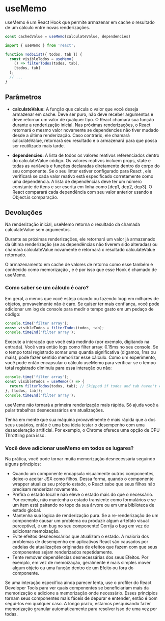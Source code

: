 # useMemo

useMemo é um React Hook que permite armazenar em cache o resultado de um cálculo entre novas renderizações.

```js
const cachedValue = useMemo(calculateValue, dependencies)
```

```js
import { useMemo } from 'react';

function TodoList({ todos, tab }) {
  const visibleTodos = useMemo(
    () => filterTodos(todos, tab),
    [todos, tab]
  );
  // ...
}
```

## Parâmetros

- **calculateValue:** A função que calcula o valor que você deseja armazenar em cache. Deve ser puro, não deve receber argumentos e deve retornar um valor de qualquer tipo. O React chamará sua função durante a renderização inicial. Nas próximas renderizações, o React retornará o mesmo valor novamente se dependencies não tiver mudado desde a última renderização. Caso contrário, ele chamará calculateValue, retornará seu resultado e o armazenará para que possa ser reutilizado mais tarde.

- **dependencies:** A lista de todos os valores reativos referenciados dentro do calculateValue código. Os valores reativos incluem props, state e todas as variáveis ​​e funções declaradas diretamente dentro do corpo do seu componente. Se o seu linter estiver configurado para React , ele verificará se cada valor reativo está especificado corretamente como uma dependência. A lista de dependências deve ter um número constante de itens e ser escrita em linha como [dep1, dep2, dep3]. O React comparará cada dependência com seu valor anterior usando a Object.is comparação.

## Devoluções

Na renderização inicial, useMemo retorna o resultado da chamada calculateValue sem argumentos.

Durante as próximas renderizações, ele retornará um valor já armazenado da última renderização (se as dependências não tiverem sido alteradas) ou chamará calculateValue novamente e retornará o resultado calculateValue retornado.

O armazenamento em cache de valores de retorno como esse também é conhecido como memorização , e é por isso que esse Hook é chamado de useMemo.

### Como saber se um cálculo é caro?

Em geral, a menos que você esteja criando ou fazendo loop em milhares de objetos, provavelmente não é caro. Se quiser ter mais confiança, você pode adicionar um log de console para medir o tempo gasto em um pedaço de código:

```js
console.time('filter array');
const visibleTodos = filterTodos(todos, tab);
console.timeEnd('filter array');
```

Execute a interação que você está medindo (por exemplo, digitando na entrada). Você verá então logs como filter array: 0.15ms no seu console. Se o tempo total registrado somar uma quantia significativa (digamos, 1ms ou mais), pode fazer sentido memorizar esse cálculo. Como um experimento, você pode então encapsular o cálculo useMemo para verificar se o tempo total registrado diminuiu para essa interação ou não:

```js
console.time('filter array');
const visibleTodos = useMemo(() => {
  return filterTodos(todos, tab); // Skipped if todos and tab haven't changed
}, [todos, tab]);
console.timeEnd('filter array');
```

useMemo não tornará a primeira renderização mais rápida. Só ajuda você a pular trabalhos desnecessários em atualizações.

Tenha em mente que sua máquina provavelmente é mais rápida que a dos seus usuários, então é uma boa ideia testar o desempenho com uma desaceleração artificial. Por exemplo, o Chrome oferece uma opção de CPU Throttling para isso.

### Você deve adicionar useMemo em todos os lugares?

Na prática, você pode tornar muita memorização desnecessária seguindo alguns princípios:

- Quando um componente encapsula visualmente outros componentes, deixe-o aceitar JSX como filhos. Dessa forma, quando o componente wrapper atualiza seu próprio estado, o React sabe que seus filhos não precisam renderizar novamente.
- Prefira o estado local e não eleve o estado mais do que o necessário. Por exemplo, não mantenha o estado transiente como formulários e se um item está pairando no topo da sua árvore ou em uma biblioteca de estado global.
- Mantenha sua lógica de renderização pura. Se a re-renderização de um componente causar um problema ou produzir algum artefato visual perceptível, é um bug no seu componente! Corrija o bug em vez de adicionar memoização.
- Evite efeitos desnecessários que atualizam o estado. A maioria dos problemas de desempenho em aplicativos React são causados ​​por cadeias de atualizações originadas de efeitos que fazem com que seus componentes sejam renderizados repetidamente.
- Tente remover dependências desnecessárias dos seus Efeitos. Por exemplo, em vez de memoização, geralmente é mais simples mover algum objeto ou uma função dentro de um Efeito ou fora do componente.

Se uma interação específica ainda parecer lenta, use o profiler do React Developer Tools para ver quais componentes se beneficiariam mais da memorização e adicione a memorização onde necessário. Esses princípios tornam seus componentes mais fáceis de depurar e entender, então é bom segui-los em qualquer caso. A longo prazo, estamos pesquisando fazer memorização granular automaticamente para resolver isso de uma vez por todas.